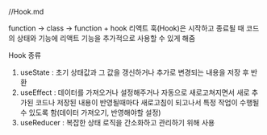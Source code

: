 //Hook.md

function -> class -> function + hook
리액트 훅(Hook)은 시작하고 종료될 때 코드의 상태와 기능에 리액트 기능을 추가적으로 사용할 수 있게 해줌

Hook 종류
1. useState : 초기 상태값과 그 값을 갱신하거나 추가로 변경되는 내용을 저장 후 반환
2. useEffect : 데이터를 가져오거나 설정해주거나 자동으로 새로고쳐지면서 새로 추가된 코드나 저장된 내용이 
               반영될때마다 새로고침이 되고나서 특정 작업이 수행될 수 있도록 함(데이터 가져오기, 반영해야할 설정) 
3. useReducer : 복잡한 상태 로직을 간소화하고 관리하기 위해 사용